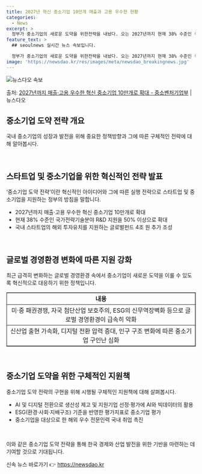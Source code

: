```yaml
---
title: 2027년 혁신 중소기업 10만개 매출과 고용 우수한 현황
categories:
  - News
excerpt: >
  정부가 중소기업의 새로운 도약을 위한전략을 내놨다. 오는 2027년까지 현재 38% 수준인 국가전략기술분야 …
feature_text: >
  ## seoulnews 실시간 뉴스 속보입니다.

  정부가 중소기업의 새로운 도약을 위한전략을 내놨다. 오는 2027년까지 현재 38% 수준인 국가전략기술분야 …
image: 'https://newsdao.kr/res/images/meta/newsdao_breakingnews.jpg'
---
```


![뉴스다오 속보](https://newsdao.kr/res/images/meta/newsdao_breakingnews.jpg)

<p>출처: <a href="https://newsdao.kr/3689" rel="dofollow">2027년까지 매출·고용 우수한 혁신 중소기업 10만개로 확대 - 중소벤처기업부</a> | 뉴스다오</p>

<h2 data-ke-size="size26">중소기업 도약 전략 개요</h2>
국내 중소기업의 성장과 발전을 위해 중요한 정책방향과 그에 따른 구체적인 전략에 대해 알아봅시다.

<p data-ke-size="size16">&nbsp;</p>

<h2>스타트업 및 중소기업을 위한 혁신적인 전략 발표</h2>
‘중소기업 도약 전략’이란 혁신적인 아이디어와 그에 따른 실행 전략으로 스타트업 및 중소기업을 지원하는 정부의 방침을 말합니다.

<ul>
  <li>2027년까지 매출·고용 우수한 혁신 중소기업 10만개로 확대</li>
  <li>현재 38% 수준인 국가전략기술분야 R&D 지원을 50% 이상으로 확대</li>
  <li>국내 스타트업의 해외 투자유치를 지원하는 글로벌펀드 4조 원 추가 조성</li>
</ul>

<p data-ke-size="size16">&nbsp;</p>

<h2>글로벌 경영환경 변화에 따른 지원 강화</h2>
최근 급격히 변화하는 글로벌 경영환경 속에서 중소기업이 새로운 도약을 이룰 수 있도록 혁신적으로 대응하기 위한 정책입니다.

<table style="width: 100%;" border="1">
<tbody>
<tr>
<td style="text-align: center; height: 17px;"><b>내용</b></td>
</tr>
<tr>
<td style="text-align: center; height: 17px;">미·중 패권경쟁, 자국 첨단산업 보호주의, ESG의 신무역장벽화 등으로 글로벌 경영환경이 급속히 악화</td>
</tr>
<tr>
<td style="text-align: center; height: 17px;">신산업 출현 가속화, 디지털 전환 압력 증대, 인구 구조 변화에 따른 중소기업 구인난 심화</td>
</tr>
</tbody>
</table>

<p data-ke-size="size16">&nbsp;</p>

<h2>중소기업 도약을 위한 구체적인 지원책</h2>
중소기업 도약 전략의 구현을 위해 시행될 구체적인 지원책에 대해 살펴봅시다.

<ul>
  <li>AI 및 디지털 전환으로 생산성 제고 및 지원기업 선정·평가에 AI와 빅데이터의 활용</li>
  <li>ESG(환경·사회·지배구조) 기준을 반영한 평가지표로 중소기업 평가</li>
  <li>중소기업을 대상으로 한 해외 우수 전문인력 국내 취업 촉진</li>
</ul>

<p data-ke-size="size16">&nbsp;</p>

이와 같은 중소기업 도약 전략을 통해 한국 경제와 산업 발전을 위한 기반을 마련하는 데 기여할 것으로 기대됩니다. 

신속 뉴스 바로가기 👉 <a href="https://newsdao.kr" rel="dofollow">https://newsdao.kr</a>


